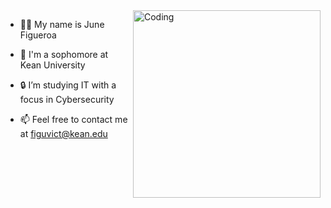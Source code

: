 <img align="right" alt="Coding" width="300" src="https://github.com/junefig/junefig/assets/149411459/0c0b7db3-fff3-46f3-9d09-b178e29a0f33">

- 🧑‍💻 My name is June Figueroa

- 🏫 I'm a sophomore at Kean University
  
- 🔒 I’m studying IT with a focus in Cybersecurity
  
- 📫 Feel free to contact me at figuvict@kean.edu
  



